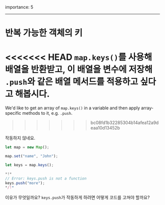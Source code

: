 importance: 5

---

# 반복 가능한 객체의 키

<<<<<<< HEAD
`map.keys()`를 사용해 배열을 반환받고, 이 배열을 변수에 저장해 `.push`와 같은 배열 메서드를 적용하고 싶다고 해봅시다.
=======
We'd like to get an array of `map.keys()` in a variable and then apply array-specific methods to it, e.g. `.push`.
>>>>>>> bc08fd1b32285304b14afea12a9deaa10d13452b

작동하지 않네요.

```js run
let map = new Map();

map.set("name", "John");

let keys = map.keys();

*!*
// Error: keys.push is not a function
keys.push("more");
*/!*
```

이유가 무엇일까요? `keys.push`가 작동하게 하려면 어떻게 코드를 고쳐야 할까요?
